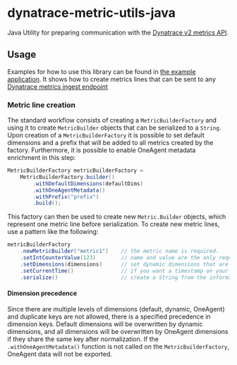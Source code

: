 # dynatrace-metric-utils-java

Java Utility for preparing communication with the [Dynatrace v2 metrics API](https://www.dynatrace.com/support/help/dynatrace-api/environment-api/metric-v2/).

## Usage

Examples for how to use this library can be found in [the example application](example/src/main/java/com/dynatrace/example/App.java).
It shows how to create metrics lines that can be sent to any [Dynatrace metrics ingest endpoint](https://www.dynatrace.com/support/help/dynatrace-api/environment-api/metric-v2/post-ingest-metrics/)

### Metric line creation

The standard workflow consists of creating a `MetricBuilderFactory` and using it to create `MetricBuilder` objects that can be serialized to a `String`.
Upon creation of a `MetricBuilderFactory` it is possible to set default dimensions and a prefix that will be added to all metrics created by the factory.
Furthermore, it is possible to enable OneAgent metadata enrichment in this step:

```java
MetricBuilderFactory metricBuilderFactory =
    MetricBuilderFactory.builder()
        .withDefaultDimensions(defaultDims)
        .withOneAgentMetadata()
        .withPrefix("prefix")
        .build();
```

This factory can then be used to create new `Metric.Builder` objects, which represent one metric line before serialization.
To create new metric lines, use a pattern like the following:

```java
metricBuilderFactory
    .newMetricBuilder("metric1")    // the metric name is required.
    .setIntCounterValue(123)        // name and value are the only required fields.
    .setDimensions(dimensions)      // set dynamic dimensions that are specific to the current metric.
    .setCurrentTime()               // if you want a timestamp on your metric line.
    .serialize()                    // create a String from the information set above.
```

#### Dimension precedence

Since there are multiple levels of dimensions (default, dynamic, OneAgent) and duplicate keys are not allowed, there is a specified precedence in dimension keys.
Default dimensions will be overwritten by dynamic dimensions, and all dimensions will be overwritten by OneAgent dimensions if they share the same key after normalization.
If the `.withOneAgentMetadata()` function is not called on the `MetricBuilderFactory`, OneAgent data will not be exported.
